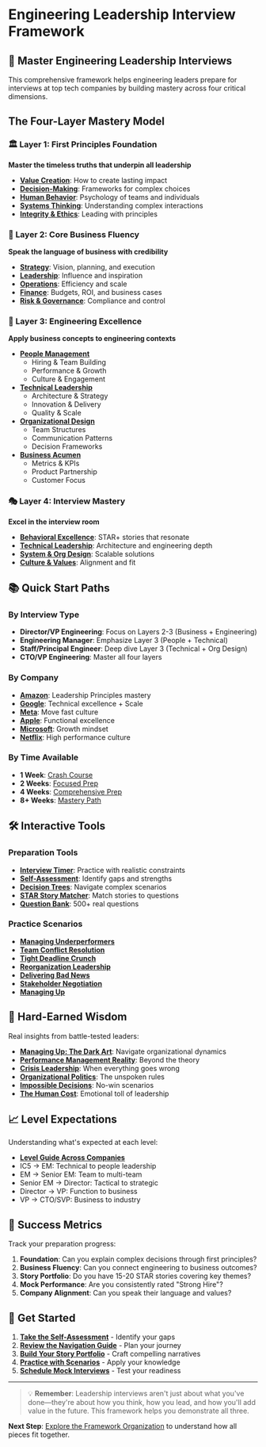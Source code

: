 # Engineering Leadership Interview Framework

## 🎯 Master Engineering Leadership Interviews

This comprehensive framework helps engineering leaders prepare for interviews at top tech companies by building mastery across four critical dimensions.

## The Four-Layer Mastery Model

### 🏛️ Layer 1: First Principles Foundation
**Master the timeless truths that underpin all leadership**

- **[Value Creation](engineering-leadership/level-1-first-principles/value-creation/index.md)**: How to create lasting impact
- **[Decision-Making](engineering-leadership/level-1-first-principles/decision-making/index.md)**: Frameworks for complex choices
- **[Human Behavior](engineering-leadership/level-1-first-principles/human-behavior/index.md)**: Psychology of teams and individuals
- **[Systems Thinking](engineering-leadership/level-1-first-principles/systems-thinking/index.md)**: Understanding complex interactions
- **[Integrity & Ethics](engineering-leadership/level-1-first-principles/integrity-ethics/index.md)**: Leading with principles

### 💼 Layer 2: Core Business Fluency
**Speak the language of business with credibility**

- **[Strategy](engineering-leadership/level-2-core-business/strategy/index.md)**: Vision, planning, and execution
- **[Leadership](engineering-leadership/level-2-core-business/leadership/index.md)**: Influence and inspiration
- **[Operations](engineering-leadership/level-2-core-business/operations/index.md)**: Efficiency and scale
- **[Finance](engineering-leadership/level-2-core-business/finance/index.md)**: Budgets, ROI, and business cases
- **[Risk & Governance](engineering-leadership/level-2-core-business/risk-governance/index.md)**: Compliance and control

### 🚀 Layer 3: Engineering Excellence
**Apply business concepts to engineering contexts**

- **[People Management](engineering-leadership/level-3-applications/people-management/index.md)**
  - Hiring & Team Building
  - Performance & Growth
  - Culture & Engagement
- **[Technical Leadership](engineering-leadership/level-3-applications/technical-leadership/index.md)**
  - Architecture & Strategy
  - Innovation & Delivery
  - Quality & Scale
- **[Organizational Design](engineering-leadership/level-3-applications/organizational-design/index.md)**
  - Team Structures
  - Communication Patterns
  - Decision Frameworks
- **[Business Acumen](engineering-leadership/level-3-applications/business-acumen/index.md)**
  - Metrics & KPIs
  - Product Partnership
  - Customer Focus

### 🎭 Layer 4: Interview Mastery
**Excel in the interview room**

- **[Behavioral Excellence](engineering-leadership/level-4-interview-execution/behavioral/index.md)**: STAR+ stories that resonate
- **[Technical Leadership](engineering-leadership/level-4-interview-execution/technical-leadership/index.md)**: Architecture and engineering depth
- **[System & Org Design](engineering-leadership/level-4-interview-execution/system-org-design/index.md)**: Scalable solutions
- **[Culture & Values](engineering-leadership/level-4-interview-execution/culture-values/index.md)**: Alignment and fit

## 📚 Quick Start Paths

### By Interview Type
- **Director/VP Engineering**: Focus on Layers 2-3 (Business + Engineering)
- **Engineering Manager**: Emphasize Layer 3 (People + Technical)
- **Staff/Principal Engineer**: Deep dive Layer 3 (Technical + Org Design)
- **CTO/VP Engineering**: Master all four layers

### By Company
- **[Amazon](engineering-leadership/company-specific/amazon/index.md)**: Leadership Principles mastery
- **[Google](engineering-leadership/company-specific/google/index.md)**: Technical excellence + Scale
- **[Meta](engineering-leadership/company-specific/meta/index.md)**: Move fast culture
- **[Apple](engineering-leadership/company-specific/apple/index.md)**: Functional excellence
- **[Microsoft](engineering-leadership/company-specific/microsoft/index.md)**: Growth mindset
- **[Netflix](engineering-leadership/company-specific/netflix/index.md)**: High performance culture

### By Time Available
- **1 Week**: [Crash Course](engineering-leadership/navigation-guide.md#one-week-prep)
- **2 Weeks**: [Focused Prep](engineering-leadership/navigation-guide.md#two-week-prep) 
- **4 Weeks**: [Comprehensive Prep](engineering-leadership/navigation-guide.md#four-week-prep)
- **8+ Weeks**: [Mastery Path](engineering-leadership/navigation-guide.md#mastery-path)

## 🛠️ Interactive Tools

### Preparation Tools
- **[Interview Timer](engineering-leadership/level-4-interview-execution/tools/interactive/interview-timer.md)**: Practice with realistic constraints
- **[Self-Assessment](engineering-leadership/level-4-interview-execution/tools/interactive/self-assessment.md)**: Identify gaps and strengths
- **[Decision Trees](engineering-leadership/level-4-interview-execution/tools/interactive/decision-trees.md)**: Navigate complex scenarios
- **[STAR Story Matcher](engineering-leadership/level-4-interview-execution/tools/interactive/star-matcher.md)**: Match stories to questions
- **[Question Bank](engineering-leadership/level-4-interview-execution/tools/interactive/question-bank.md)**: 500+ real questions

### Practice Scenarios
- **[Managing Underperformers](engineering-leadership/practice-scenarios/underperformer-scenario.md)**
- **[Team Conflict Resolution](engineering-leadership/practice-scenarios/team-conflict-scenario.md)**
- **[Tight Deadline Crunch](engineering-leadership/practice-scenarios/tight-deadline-scenario.md)**
- **[Reorganization Leadership](engineering-leadership/practice-scenarios/reorg-scenario.md)**
- **[Delivering Bad News](engineering-leadership/practice-scenarios/bad-news-scenario.md)**
- **[Stakeholder Negotiation](engineering-leadership/practice-scenarios/stakeholder-negotiation-scenario.md)**
- **[Managing Up](engineering-leadership/practice-scenarios/managing-up-scenario.md)**

## 💎 Hard-Earned Wisdom

Real insights from battle-tested leaders:

- **[Managing Up: The Dark Art](engineering-leadership/hard-earned-wisdom/managing-up-dark-art.md)**: Navigate organizational dynamics
- **[Performance Management Reality](engineering-leadership/hard-earned-wisdom/performance-management-reality.md)**: Beyond the theory
- **[Crisis Leadership](engineering-leadership/hard-earned-wisdom/crisis-leadership-reality.md)**: When everything goes wrong
- **[Organizational Politics](engineering-leadership/hard-earned-wisdom/organizational-politics-mastery.md)**: The unspoken rules
- **[Impossible Decisions](engineering-leadership/hard-earned-wisdom/impossible-decisions.md)**: No-win scenarios
- **[The Human Cost](engineering-leadership/hard-earned-wisdom/human-cost-leadership.md)**: Emotional toll of leadership

## 📈 Level Expectations

Understanding what's expected at each level:

- **[Level Guide Across Companies](engineering-leadership/level-specific/level-expectations.md)**
- IC5 → EM: Technical to people leadership
- EM → Senior EM: Team to multi-team
- Senior EM → Director: Tactical to strategic
- Director → VP: Function to business
- VP → CTO/SVP: Business to industry

## 🎯 Success Metrics

Track your preparation progress:

1. **Foundation**: Can you explain complex decisions through first principles?
2. **Business Fluency**: Can you connect engineering to business outcomes?
3. **Story Portfolio**: Do you have 15-20 STAR stories covering key themes?
4. **Mock Performance**: Are you consistently rated "Strong Hire"?
5. **Company Alignment**: Can you speak their language and values?

## 🚀 Get Started

1. **[Take the Self-Assessment](engineering-leadership/level-4-interview-execution/tools/interactive/self-assessment.md)** - Identify your gaps
2. **[Review the Navigation Guide](engineering-leadership/navigation-guide.md)** - Plan your journey
3. **[Build Your Story Portfolio](engineering-leadership/level-4-interview-execution/tools/story-portfolio/index.md)** - Craft compelling narratives
4. **[Practice with Scenarios](engineering-leadership/practice-scenarios/index.md)** - Apply your knowledge
5. **[Schedule Mock Interviews](engineering-leadership/level-4-interview-execution/tools/mock-interview-guide.md)** - Test your readiness

---

> 💡 **Remember**: Leadership interviews aren't just about what you've done—they're about how you think, how you lead, and how you'll add value in the future. This framework helps you demonstrate all three.

**Next Step**: [Explore the Framework Organization](engineering-leadership/FRAMEWORK_ORGANIZATION.md) to understand how all pieces fit together.